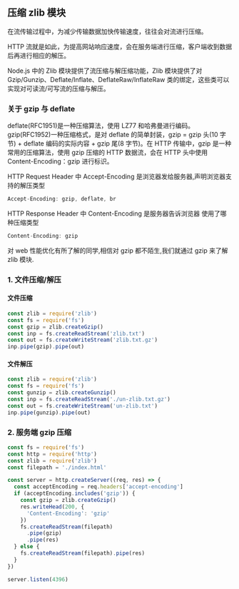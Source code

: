 ## 压缩 zlib 模块

在流传输过程中，为减少传输数据加快传输速度，往往会对流进行压缩。

HTTP 流就是如此，为提高网站响应速度，会在服务端进行压缩，客户端收到数据后再进行相应的解压。

Node.js 中的 Zlib 模块提供了流压缩与解压缩功能，Zlib 模块提供了对 Gzip/Gunzip、Deflate/Inflate、DeflateRaw/InflateRaw 类的绑定，这些类可以实现对可读流/可写流的压缩与解压。

### 关于 gzip 与 deflate

deflate(RFC1951)是一种压缩算法，使用 LZ77 和哈弗曼进行编码。gzip(RFC1952)一种压缩格式，是对 deflate 的简单封装，gzip = gzip 头(10 字节) + deflate 编码的实际内容 + gzip 尾(8 字节)。在 HTTP 传输中，gzip 是一种常用的压缩算法，使用 gzip 压缩的 HTTP 数据流，会在 HTTP 头中使用 Content-Encoding：gzip 进行标识。

HTTP Request Header 中 Accept-Encoding 是浏览器发给服务器,声明浏览器支持的解压类型

```js
Accept-Encoding: gzip, deflate, br
```

HTTP Response Header 中 Content-Encoding 是服务器告诉浏览器 使用了哪种压缩类型

```js
Content-Encoding: gzip
```

对 web 性能优化有所了解的同学,相信对 gzip 都不陌生,我们就通过 gzip 来了解 zlib 模块.

### 1. 文件压缩/解压

#### 文件压缩

```js
const zlib = require('zlib')
const fs = require('fs')
const gzip = zlib.createGzip()
const inp = fs.createReadStream('zlib.txt')
const out = fs.createWriteStream('zlib.txt.gz')
inp.pipe(gzip).pipe(out)
```

#### 文件解压

```js
const zlib = require('zlib')
const fs = require('fs')
const gunzip = zlib.createGunzip()
const inp = fs.createReadStream('./un-zlib.txt.gz')
const out = fs.createWriteStream('un-zlib.txt')
inp.pipe(gunzip).pipe(out)
```

### 2. 服务端 gzip 压缩

```js
const fs = require('fs')
const http = require('http')
const zlib = require('zlib')
const filepath = './index.html'

const server = http.createServer((req, res) => {
  const acceptEncoding = req.headers['accept-encoding']
  if (acceptEncoding.includes('gzip')) {
    const gzip = zlib.createGzip()
    res.writeHead(200, {
      'Content-Encoding': 'gzip'
    })
    fs.createReadStream(filepath)
      .pipe(gzip)
      .pipe(res)
  } else {
    fs.createReadStream(filepath).pipe(res)
  }
})

server.listen(4396)
```
